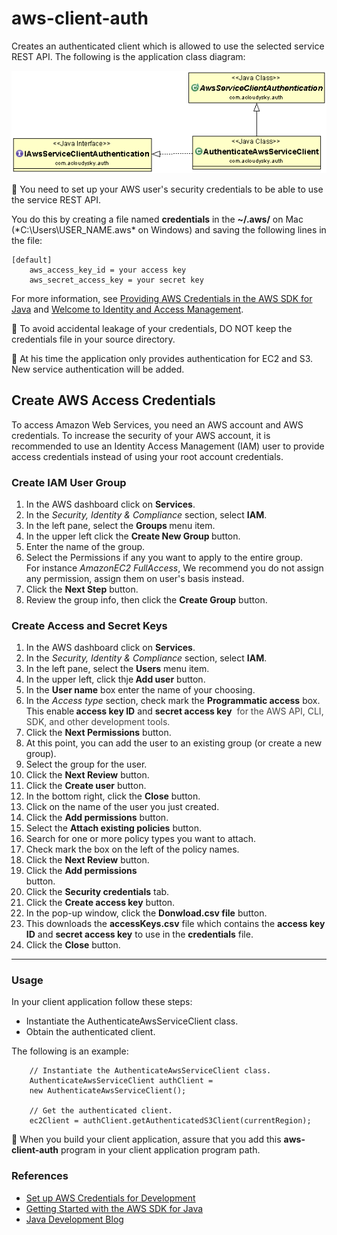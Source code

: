 # aws-client-auth
 Creates an authenticated client which is allowed to use the selected service REST API. 
The following is the application class diagram: 

 ![class diagram](aws-client-auth.gif)
 
📝 You need to set up your AWS user's security credentials to be able to use the service REST API.
 
You do this by creating a file named **credentials** in the **~/.aws/** on Mac (*C:\Users\USER_NAME\.aws\* on Windows) and saving the following lines in the file:

	[default]
		aws_access_key_id = your access key
		aws_secret_access_key = your secret key

For more information, see [Providing AWS Credentials in the AWS SDK for Java](http://docs.aws.amazon.com/AWSSdkDocsJava/latest/DeveloperGuide/credentials.html) and [Welcome to Identity and Access Management](https://console.aws.amazon.com/iam/home?#security_credential).


🚨 To avoid accidental leakage of your credentials, DO NOT keep the credentials file in your source directory.

📝 At his time the application only provides authentication for EC2 and S3. New service authentication will be added.


## Create AWS Access Credentials
To access Amazon Web Services, you need an AWS account and AWS credentials. To increase the security of your AWS account, it is recommended to use an Identity Access Management (IAM) user to provide access credentials instead of using your root account credentials.

### Create IAM User Group
<ol>
	<li>In the AWS dashboard click on <strong>Services</strong>.</li>
	<li>In the <em>Security, Identity &amp; Compliance</em> section, select <strong>IAM</strong>.</li>
	<li>In the left pane, select the <strong>Groups </strong>menu item.</li>
	<li>In the upper left click the <strong>Create New Group </strong>button.</li>
	<li>Enter the name of the group.</li>
	<li>Select the Permissions if any you want to apply to the entire group.<br/>For instance <em>AmazonEC2 FullAccess</em>, We recommend you do not assign any permission, assign them on user's basis instead.</li>
	<li>Click the <strong>Next Step</strong> button.</li>
	<li>Review the group info, then click the <strong>Create Group</strong> button.</li>
</ol>

### Create Access and Secret Keys
<ol>
  <li>In the AWS dashboard click on <strong>Services</strong>.</li>
  <li>In the <em>Security, Identity &amp; Compliance</em> section, select <strong>IAM</strong>.</li>
  <li>In the left pane, select the <strong>Users</strong> menu item.</li>
  <li>In the upper left, click thje<strong> Add user</strong> button.</li>
  <li>In the <strong>User name</strong> box enter the name of your choosing.</li>
  <li>In the <em>Access type</em> section, check mark the <strong>Programmatic access</strong> box. 
	<br/>This enable<strong> access key ID</strong> and <strong>secret access key</strong>
    <span style="color: rgb(68,68,68);"> for the AWS API, CLI, SDK, and other development tools.</span>
  </li>
  <li>Click the <strong>Next Permissions</strong> button.</li>
  <li>At this point, you can add the user to an existing group (or create a new group).</li>
  <li>Select the group for the user.</li>
  <li>Click the <strong>Next Review</strong> button.</li>
  <li>Click the <strong>Create user</strong> button.</li>
  <li>In the bottom right, click the <strong>Close</strong> button.</li>
  <li>Click on the name of the user you just created.</li>
  <li>Click the <strong>Add permissions</strong> button.</li>
  <li>Select the <strong>Attach existing policies</strong> button.</li>
  <li>Search for one or more policy types you want to attach.</li>
  <li>Check mark the box on the left of the policy names.</li>
  <li>Click the <strong>Next Review</strong> button.</li>
  <li>Click the <strong>Add permissions</strong></li> button.</li>
  <li>Click the <strong>Security credentials</strong> tab.</li>
  <li>Click the <strong>Create access key</strong> button.</li>
  <li>In the pop-up window, click the <strong style="margin-left: 0.0px;">Donwload.csv file</strong> button. </li>
  <li>This downloads the <strong>accessKeys.csv</strong> file which contains the <strong>access key ID</strong> and <strong>secret access key</strong> to use in the <strong>credentials</strong> file.</li>
<li>Click the <strong>Close</strong> button.</li>
</ol>


----
### Usage
In your client application follow these steps:
 
- Instantiate the AuthenticateAwsServiceClient class.
- Obtain the authenticated client.

				
The following is an example:

		// Instantiate the AuthenticateAwsServiceClient class. 
		AuthenticateAwsServiceClient authClient = 
		new AuthenticateAwsServiceClient();
				
		// Get the authenticated client. 
		ec2Client = authClient.getAuthenticatedS3Client(currentRegion);

📝 When you build your client application, assure that you add this <b>aws-client-auth</b> program in your client application program path.

### References
- [Set up AWS Credentials for Development](http://docs.aws.amazon.com/java-sdk/latest/developer-guide/setup-credentials.html)
- [Getting Started with the AWS SDK for Java](http://aws.amazon.com/developers/getting-started/java/) 
- [Java Development Blog](http://java.awsblog.com/)


